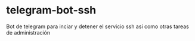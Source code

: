 # telegram-bot-ssh
Bot de telegram para inciar y detener el servicio ssh así como otras tareas de administración
